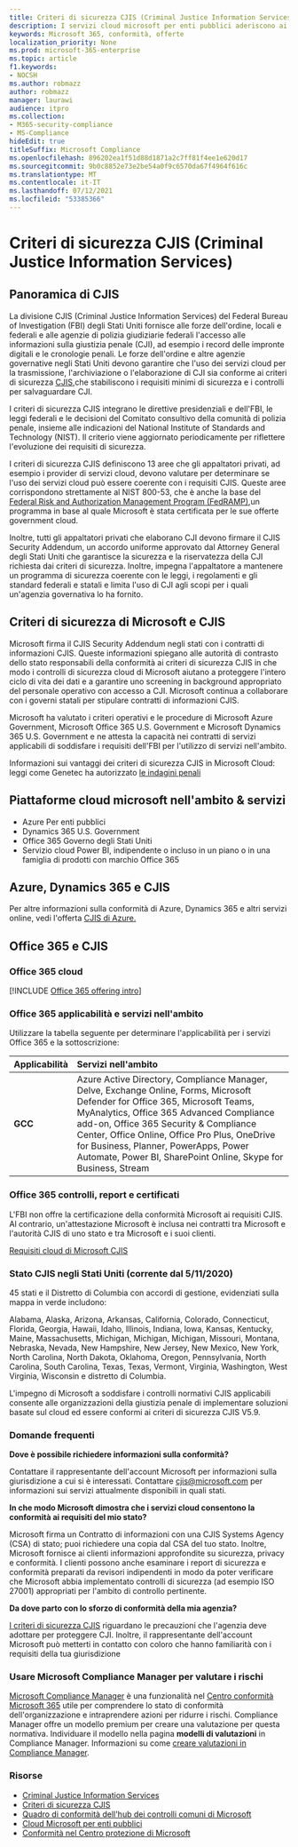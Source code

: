 ```yaml
---
title: Criteri di sicurezza CJIS (Criminal Justice Information Services)
description: I servizi cloud microsoft per enti pubblici aderiscono ai criteri di sicurezza di Criminal Justice Information Services negli Stati Uniti.
keywords: Microsoft 365, conformità, offerte
localization_priority: None
ms.prod: microsoft-365-enterprise
ms.topic: article
f1.keywords:
- NOCSH
ms.author: robmazz
author: robmazz
manager: laurawi
audience: itpro
ms.collection:
- M365-security-compliance
- MS-Compliance
hideEdit: true
titleSuffix: Microsoft Compliance
ms.openlocfilehash: 896202ea1f51d88d1871a2c7ff81f4ee1e620d17
ms.sourcegitcommit: 9b0c8852e73e2be54a0f9c6570da67f4964f616c
ms.translationtype: MT
ms.contentlocale: it-IT
ms.lasthandoff: 07/12/2021
ms.locfileid: "53385366"
---
```

# <a name="criminal-justice-information-services-cjis-security-policy"></a>Criteri di sicurezza CJIS (Criminal Justice Information Services)

## <a name="cjis-overview"></a>Panoramica di CJIS

La divisione CJIS (Criminal Justice Information Services) del Federal Bureau of Investigation (FBI) degli Stati Uniti fornisce alle forze dell'ordine, locali e federali e alle agenzie di polizia giudiziarie federali l'accesso alle informazioni sulla giustizia penale (CJI), ad esempio i record delle impronte digitali e le cronologie penali. Le forze dell'ordine e altre agenzie governative negli Stati Uniti devono garantire che l'uso dei servizi cloud per la trasmissione, l'archiviazione o l'elaborazione di CJI sia conforme ai criteri di sicurezza [CJIS,](https://aka.ms/cjis-security-policy)che stabiliscono i requisiti minimi di sicurezza e i controlli per salvaguardare CJI.

I criteri di sicurezza CJIS integrano le direttive presidenziali e dell'FBI, le leggi federali e le decisioni del Comitato consultivo della comunità di polizia penale, insieme alle indicazioni del National Institute of Standards and Technology (NIST). Il criterio viene aggiornato periodicamente per riflettere l'evoluzione dei requisiti di sicurezza.

I criteri di sicurezza CJIS definiscono 13 aree che gli appaltatori privati, ad esempio i provider di servizi cloud, devono valutare per determinare se l'uso dei servizi cloud può essere coerente con i requisiti CJIS. Queste aree corrispondono strettamente al NIST 800-53, che è anche la base del [Federal Risk and Authorization Management Program (FedRAMP),](offering-FedRAMP.md)un programma in base al quale Microsoft è stata certificata per le sue offerte government cloud.

Inoltre, tutti gli appaltatori privati che elaborano CJI devono firmare il CJIS Security Addendum, un accordo uniforme approvato dal Attorney General degli Stati Uniti che garantisce la sicurezza e la riservatezza della CJI richiesta dai criteri di sicurezza. Inoltre, impegna l'appaltatore a mantenere un programma di sicurezza coerente con le leggi, i regolamenti e gli standard federali e statali e limita l'uso di CJI agli scopi per i quali un'agenzia governativa lo ha fornito.

## <a name="microsoft-and-cjis-security-policy"></a>Criteri di sicurezza di Microsoft e CJIS

Microsoft firma il CJIS Security Addendum negli stati con i contratti di informazioni CJIS. Queste informazioni spiegano alle autorità di contrasto dello stato responsabili della conformità ai criteri di sicurezza CJIS in che modo i controlli di sicurezza cloud di Microsoft aiutano a proteggere l'intero ciclo di vita dei dati e a garantire uno screening in background appropriato del personale operativo con accesso a CJI. Microsoft continua a collaborare con i governi statali per stipulare contratti di informazioni CJIS.

Microsoft ha valutato i criteri operativi e le procedure di Microsoft Azure Government, Microsoft Office 365 U.S. Government e Microsoft Dynamics 365 U.S. Government e ne attesta la capacità nei contratti di servizi applicabili di soddisfare i requisiti dell'FBI per l'utilizzo di servizi nell'ambito.

Informazioni sui vantaggi dei criteri di sicurezza CJIS in Microsoft Cloud: leggi come Genetec ha autorizzato [le indagini penali](https://customers.microsoft.com/story/genetec)

## <a name="microsoft-in-scope-cloud-platforms--services"></a>Piattaforme cloud microsoft nell'ambito & servizi

- Azure Per enti pubblici
- Dynamics 365 U.S. Government
- Office 365 Governo degli Stati Uniti
- Servizio cloud Power BI, indipendente o incluso in un piano o in una famiglia di prodotti con marchio Office 365

## <a name="azure-dynamics-365-and-cjis"></a>Azure, Dynamics 365 e CJIS

Per altre informazioni sulla conformità di Azure, Dynamics 365 e altri servizi online, vedi l'offerta [CJIS di Azure.](/azure/compliance/offerings/offering-cjis)

## <a name="office-365-and-cjis"></a>Office 365 e CJIS

### <a name="office-365-cloud-environments"></a>Office 365 cloud

[!INCLUDE [Office 365 offering intro](../includes/o365-offering-introduction.md)]

### <a name="office-365-applicability-and-in-scope-services"></a>Office 365 applicabilità e servizi nell'ambito

Utilizzare la tabella seguente per determinare l'applicabilità per i servizi Office 365 e la sottoscrizione:

| **Applicabilità** | **Servizi nell'ambito** |
|:------------------|:----------------------|
| **GCC** | Azure Active Directory, Compliance Manager, Delve, Exchange Online, Forms, Microsoft Defender for Office 365, Microsoft Teams, MyAnalytics, Office 365 Advanced Compliance add-on, Office 365 Security & Compliance Center, Office Online, Office Pro Plus, OneDrive for Business, Planner, PowerApps, Power Automate, Power BI, SharePoint Online, Skype for Business, Stream |

### <a name="office-365-audits-reports-and-certificates"></a>Office 365 controlli, report e certificati

L'FBI non offre la certificazione della conformità Microsoft ai requisiti CJIS. Al contrario, un'attestazione Microsoft è inclusa nei contratti tra Microsoft e l'autorità CJIS di uno stato e tra Microsoft e i suoi clienti.

[Requisiti cloud di Microsoft CJIS](https://aka.ms/MicrosoftCJISCloudRequirements)

### <a name="cjis-status-in-the-united-states-current-as-of-1152020"></a>Stato CJIS negli Stati Uniti (corrente dal 5/11/2020)

45 stati e il Distretto di Columbia con accordi di gestione, evidenziati sulla mappa in verde includono:

Alabama, Alaska, Arizona, Arkansas, California, Colorado, Connecticut, Florida, Georgia, Hawaii, Idaho, Illinois, Indiana, Iowa, Kansas, Kentucky, Maine, Massachusetts, Michigan, Michigan, Michigan, Missouri, Montana, Nebraska, Nevada, New Hampshire, New Jersey, New Mexico, New York, North Carolina, North Dakota, Oklahoma, Oregon, Pennsylvania, North Carolina, South Carolina, Texas, Texas, Vermont, Virginia, Washington, West Virginia, Wisconsin e distretto di Columbia.

L'impegno di Microsoft a soddisfare i controlli normativi CJIS applicabili consente alle organizzazioni della giustizia penale di implementare soluzioni basate sul cloud ed essere conformi ai criteri di sicurezza CJIS V5.9.

### <a name="frequently-asked-questions"></a>Domande frequenti

**Dove è possibile richiedere informazioni sulla conformità?**

Contattare il rappresentante dell'account Microsoft per informazioni sulla giurisdizione a cui si è interessati. Contattare <cjis@microsoft.com> per informazioni sui servizi attualmente disponibili in quali stati.

**In che modo Microsoft dimostra che i servizi cloud consentono la conformità ai requisiti del mio stato?**

Microsoft firma un Contratto di informazioni con una CJIS Systems Agency (CSA) di stato; puoi richiedere una copia dal CSA del tuo stato. Inoltre, Microsoft fornisce ai clienti informazioni approfondite su sicurezza, privacy e conformità. I clienti possono anche esaminare i report di sicurezza e conformità preparati da revisori indipendenti in modo da poter verificare che Microsoft abbia implementato controlli di sicurezza (ad esempio ISO 27001) appropriati per l'ambito di controllo pertinente.

**Da dove parto con lo sforzo di conformità della mia agenzia?**

[I criteri di sicurezza CJIS](https://aka.ms/cjis-security-policy) riguardano le precauzioni che l'agenzia deve adottare per proteggere CJI. Inoltre, il rappresentante dell'account Microsoft può metterti in contatto con coloro che hanno familiarità con i requisiti della tua giurisdizione

### <a name="use-microsoft-compliance-manager-to-assess-your-risk"></a>Usare Microsoft Compliance Manager per valutare i rischi

[Microsoft Compliance Manager](/microsoft-365/compliance/compliance-manager) è una funzionalità nel [Centro conformità Microsoft 365](/microsoft-365/compliance/microsoft-365-compliance-center) utile per comprendere lo stato di conformità dell'organizzazione e intraprendere azioni per ridurre i rischi. Compliance Manager offre un modello premium per creare una valutazione per questa normativa. Individuare il modello nella pagina **modelli di valutazioni** in Compliance Manager. Informazioni su come [creare valutazioni in Compliance Manager](/microsoft-365/compliance/compliance-manager-assessments).

### <a name="resources"></a>Risorse

- [Criminal Justice Information Services](https://aka.ms/cjis)
- [Criteri di sicurezza CJIS](https://aka.ms/cjis-security-policy)
- [Quadro di conformità dell'hub dei controlli comuni di Microsoft](https://www.microsoft.com/trustcenter/common-controls-hub)
- [Cloud Microsoft per enti pubblici](https://go.microsoft.com/fwlink/?linkid=2087246)
- [Conformità nel Centro protezione di Microsoft](https://www.microsoft.com/trust-center/compliance/compliance-overview)
